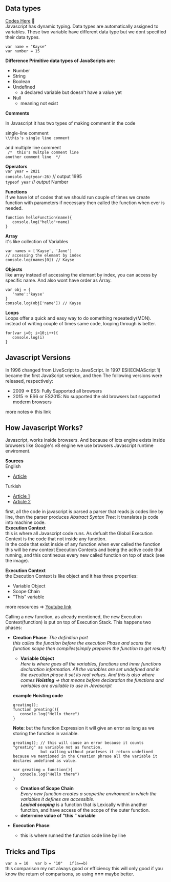 
## Data types
[Codes Here](my_training_code.js) 💛    
Javascript has dynamic typing. Data types are automatically assigned to variables.
These two variable have different data type but we dont specified their data types.

`
var name = "Kayse"  
`  
`
var number = 15
`

**Difference Primitive data types of JavaScripts are:**
 * Number
 * String
 * Boolean
 * Undefined
    * a declared variable but doesn't have a value yet
 * Null
    * meaning not exist

**Comments**

In Javascript it has two types of making comment in the code

single-line comment   
`\\this's single line comment` 

and multiple line comment   
` 
/* 
this's multple comment line
`  
`
another comment line 
*/
`

**Operators**  
`var year = 2021`    
`console.log(year-26)` // output 1995    
`typeof year` // _output_ Number


**Functions**  
 if we have lot of codes that we should run couple of times we create function with parameters if necessary then called the function when ever is needed.

 ```
 function helloFunction(name){  
    console.log("hello"+name)  
 }  
 ```


**Array**  
it's like collection of Variables
```
var names = ['Kayse', 'Jane']
// accessing the elemant by index
console.log(names[0]) // Kayse
```  

**Objects**  
like array instead of accessing the elemant by index, you can access by specific name. And also wont have order as Array.  
```
var obj = {   
   'name':'kayse'
}   
console.log(obj['name']) // Kayse
```

**Loops**  
Loops offer a quick and easy way to do something repeatedly(MDN). instead of writing couple of times same code, looping through is better.
  
```
for(var i=0; i<10;i++){  
   console.log(i)
}
```

## Javascript Versions
In 1996 changed from LiveScript to JavaScript. In 1997 ESI(ECMAScript 1) became the first JavaScript version, and then The following versions were released, respectively:
* 2009 => ES5: Fully Supported all browsers
* 2015 => ES6 or ES2015: No supported the old browsers but supported moderm browsers

more notes=> this link

## How Javascript Works?
 Javascript, works inside browsers. And because of lots engine exists inside browsers like Google's v8 engine we use browsers Javascript runtime enviroment.

 **Sources**  
   English
 * [Article](https://blog.sessionstack.com/how-does-javascript-actually-work-part-1-b0bacc073cf)  

Turkish
 * [Article 1](https://oguzkilic.medium.com/taray%C4%B1c%C4%B1lar-javascripti-nas%C4%B1l-yorumlar-fbdfc472f8e3)  
 * [Article 2](https://devnot.com/2020/javascript-nasil-calisir/)

first, all the code in javascript is parsed a parser that reads js codes line by line, then the parser produces *Abstract Syntax Tree*: it translates js code into machine code.  
**Execution Context**   
this is where all Javascript code runs. As defualt the Global Execution Context is the code that not inside any function.  
In the code that exist inside of any function when ever called the function this will be new context Execution Contexts and being the active code that running, and this contineous every new called function on top of stack (see the image). 

**Execution Context**  
the Execution Context is like object and it has three properties:
   * Variable Object
   * Scope Chain
   * "This" variable

more resources => [Youtube link](https://www.youtube.com/watch?v=OympYhd4P9w&list=PL1BztTYDF-QNS9VdeIX62d1X5rxkLsejH&ab_channel=procademy)

   Calling a new function, as already mentioned, the new Execution Context(function) is put on top of Execution Stack. This happens two phases:
   * **Creation Phase**: *The definition part*   
   *this calles the function before the execution Phase and scans the function scope then compiles(simply prepares the function to get result)* 
      *  **Variable Object**  
      *Here is where goes all the variables, functions  and inner functions declaration information. All the variables are set undefined and in the execution phase it set its real values. And this is also where comes **Hoisting** => that means before declaration the functions and variables are available to use in Javascript*

      **example Hoisting code**
      ```
      greating();
      function greating(){
         console.log("Hello there")
      }
      ```
      **Note**: but the function Expression it will give an error as long as we storing the function in variable.   

      ```
      greating(); // this will cause an error because it counts "greating" as variable not as function, 
                  but calling without pranteses it return undefined because we mentioned in the Creation phrase all the variable it declares undefined as value.

      var greating = function(){
         console.log("Hello there")
      }
      ```  

      * **Creation of Scope Chain**   
      *Every new function creates a scope:the enviroment in which the variables it defines are accessible*.   
         ***Lexical scoping*** is a function that is Lexically within another function, and have access of the scope of the outer function.
      * **determine value of "this " variable**
   * **Execution Phase**:
      * this is where runned the function code line by line
 ## Tricks and Tips

`var a = 10  
 var b = "10"  
 if(a==b)
`  
this comparison my not always good or efficiency  this will only good if you know the return of comparisons, so using __===__ maybe better.



